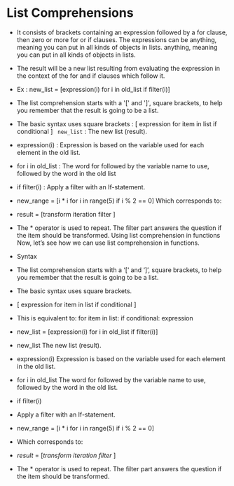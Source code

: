 # List Comprehensions

- It consists of brackets containing an expression followed by a for clause, then zero or more for or if clauses. The expressions can be anything, meaning you can put in all kinds of objects in lists. anything, meaning you can put in all kinds of objects in lists.

- The result will be a new list resulting from evaluating the expression in the context of the for and if clauses which follow it.
- Ex : new_list = [expression(i) for i in old_list if filter(i)]
- The list comprehension starts with a '[' and ']', square brackets, to help you remember that the result is going to be a list.
- The basic syntax uses square brackets : [ expression for item in list if conditional ]
` new_list` : The new list (result).
- expression(i) : Expression is based on the variable used for each element in the old list.
- for i in old_list : The word for followed by the variable name to use, followed by the word in the old list
- if filter(i) : Apply a filter with an If-statement.
- new_range = [i * i for i in range(5) if i % 2 == 0] Which corresponds to:

- result = [transform iteration filter ]

- The * operator is used to repeat. The filter part answers the question if the item should be transformed. Using list comprehension in functions Now, let’s see how we can use list comprehension in functions.

- Syntax

- The list comprehension starts with a ‘[‘ and ‘]’, square brackets, to help you remember that the result is going to be a list.

- The basic syntax uses square brackets.
- [ expression for item in list if conditional ]
- This is equivalent to: for item in list: if conditional: expression
- new_list = [expression(i) for i in old_list if filter(i)]

- new_list The new list (result).

- expression(i) Expression is based on the variable used for each element in the old list.

- for i in old_list The word for followed by the variable name to use, followed by the word in the old list.

- if filter(i)

- Apply a filter with an If-statement.
- new_range = [i * i for i in range(5) if i % 2 == 0]

- Which corresponds to:
- *result* = [*transform* *iteration* *filter* ]

- The * operator is used to repeat. The filter part answers the question if the item should be transformed.